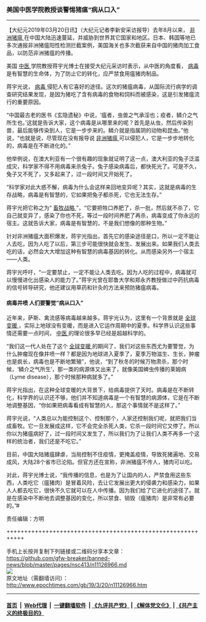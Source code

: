 ### 美国中医学院教授谈警惕猪瘟“病从口入”
------------------------

<p>
 【大纪元2019年03月20日讯】（大纪元记者李新安采访报导）去年8月以来，
 <a href="http://www.epochtimes.com/gb/tag/%E9%9D%9E%E6%B4%B2%E7%8C%AA%E7%98%9F.html">
  非洲猪瘟
 </a>
 在中国大陆迅速蔓延，并威胁到世界其它国家和地区。日本、韩国等地已多次通报非洲猪瘟阳性检测拦截案例，美国海关也多次截获来自中国的猪肉加工食品，以防范非洲猪瘟的传播。
</p>
<p>
 美国
 <a href="http://www.epochtimes.com/gb/tag/%E4%B8%AD%E5%8C%BB.html">
  中医
 </a>
 学院教授蒋宇光博士在接受大纪元采访时表示，从中医的角度看，
 <a href="http://www.epochtimes.com/gb/tag/%E7%97%85%E6%AF%92.html">
  病毒
 </a>
 是有智慧的生命体，为了防止它的转化，应严禁食用瘟猪肉制品。
</p>
<p>
 蒋宇光说，
 <a href="http://www.epochtimes.com/gb/tag/%E7%97%85%E6%AF%92.html">
  病毒
 </a>
 侵犯人有它喜好的途径。这次的猪瘟病毒，从国际流行病学的调查研究结果发现，是因为猪吃了含有病毒的食物和饲料而被感染，这是引发猪瘟流行的重要原因。
</p>
<p>
 “中国最古老的医书《玄隐遗秘》中说，‘瘟者，虫兽之气承淫也；疫者，鳞介之气所生也。’这就是告诉大家，这个病毒是从哪里来的呢？首先是从虫，然后传染到兽，最后能够传染到人，它是一步步来的。鳞介就是指属阴的动物和昆虫。”他说，“也就是说，尽管现在没有报导说
 <a href="http://www.epochtimes.com/gb/tag/%E9%9D%9E%E6%B4%B2%E7%8C%AA%E7%98%9F.html">
  非洲猪瘟
 </a>
 可以侵犯人，它是一步步地转化的，病毒是在不断进化的。”
</p>
<p>
 他举例说，在澳大利亚有一个很有趣的现象就证明了这一点，澳大利亚的兔子泛滥成灾，科学家不得不用病毒来杀兔子。兔子感染病毒后，都快死光了。可是不久，兔子又不死了，又多起来了，过一段时间又开始死了。
</p>
<p>
 “科学家对此大惑不解，病毒为什么会这样来回地变异呢？其实，这就是病毒的生存战略，病毒是有智慧的，它如果把兔子都杀死，它也无法生存。”
</p>
<p>
 蒋宇光把它称之为“
 <a href="http://www.epochtimes.com/gb/tag/%E7%95%9C%E7%89%A7%E6%88%98%E7%95%A5.html">
  畜牧战略
 </a>
 ”，“它要把牲口养肥了，杀一批，然后就不杀了，它自己就变异了，感染了你也不死，等过一段时间养肥了再杀，病毒变成了你永远的宿主。这就告诉大家，病毒是有智慧的，不是我们想像的那种生物。”
</p>
<p>
 针对非洲猪瘟大面积爆发，蒋宇光指出，首先它的感染途径是口，所以一定不能让人去吃，因为人吃了以后，第三步可能很快就会发生、发展出来。如果我们人类去吃的话，必然会大大增加这种有智慧的病毒基因的转化。从而感染另外一个宿主——人类。
</p>
<p>
 蒋宇光呼吁，“一定要禁止，一定不能让人类去吃。因为人吃的过程中，病毒就可以慢慢进化出感染人的能力了。”蒋宇光曾在耶鲁大学和郑永齐教授做过中药抗病毒的信号转导研究，他还建议用草药和针灸的方法来预防猪瘟病毒。
</p>
<h4>
 病毒井喷 人们要警觉“病从口入”
</h4>
<p>
 近年来，萨斯、禽流感等病毒越来越多。蒋宇光认为，这里有一个背景就是
 <a href="http://www.epochtimes.com/gb/tag/%E5%85%A8%E7%90%83%E5%8F%98%E6%9A%96.html">
  全球变暖
 </a>
 ，实际上地球没有变暖，而是进入它运作周期中的夏季。科学界认识这些事情还需要一点时间，
 <a href="http://www.epochtimes.com/gb/tag/%E4%B8%AD%E5%8C%BB.html">
  中医
 </a>
 的理论很多早已经是超越科学的。
</p>
<p>
 “我们这一代人处在了这个
 <a href="http://www.epochtimes.com/gb/tag/%E5%85%A8%E7%90%83%E5%8F%98%E6%9A%96.html">
  全球变暖
 </a>
 的期间了，我们对这些东西尤为要警觉，为什么肿瘤现在像井喷一样？都是因为地球进入夏季了，夏季万物滋生、生长，肿瘤也是疯长，病毒也是不断地繁殖”，他说，“到了秋冬的时候万物肃杀，那个时候，‘鳞介之气所生’，那一类的病源体又出来了，就像美国蜱虫传播的莱姆病（Lyme disease），那个时候那种病就多了。”
</p>
<p>
 蒋宇光指出，在这种全球变暖的大背景下，给病毒提供了天时。病毒是在不断转化，科学界的认识还不够，他们并不知道病毒是一个有智慧的病源体，它是在不断地调整基因，“你如果把病毒看成有智慧的人，那这个事情就不是这样了。”
</p>
<p>
 蒋宇光说，“人类总以为能控制这个、控制那个，人家还控制我们呢，就把我们当成畜牧。它一旦发展成这样，它不会完全杀死人类，它杀一段时间它又停了。所以你以为猪瘟病好了，过一段时间又发生了，所以我们为了让我们人类不再多一个这样的统治者，我们还是不吃它。”
</p>
<p>
 目前，中国大陆猪瘟肆虐，当局控制不住疫情，更掩盖疫情，导致死猪遍地、交易成风，大陆28个省市已沦陷。但官方还在宣称，非洲猪瘟不传人，猪肉可以吃。
</p>
<p>
 对此，蒋宇光博士说，“我传播的信息，也是为了让国内的人，严禁食用这些东西，人类吃它（瘟猪肉）是冒着风险，去让它发展出更大的侵袭力和感染力，如果人人都去吃它，很快不久它就可以在人中传播。因为我们给了它进化的途径了。就是在感染中不断地去调整基因的变化，所以禁食、销毁（瘟猪肉）是非常有必要的。”#
</p>
<p>
 责任编辑：方明
</p>

+++++++++++++++++++++++++++++++++++++++++++++++++++++++++++<br/><br/>
手机上长按并复制下列链接或二维码分享本文章：<br/>
https://github.com/gfw-breaker/banned-news/blob/master/pages/nsc413/n11126966.md <br/>
<a href='https://github.com/gfw-breaker/banned-news/blob/master/pages/nsc413/n11126966.md'><img src='https://github.com/gfw-breaker/banned-news/blob/master/pages/nsc413/n11126966.md.png'/></a> <br/>
原文地址（需翻墙访问）：http://www.epochtimes.com/gb/19/3/20/n11126966.htm


------------------------
#### [首页](https://github.com/gfw-breaker/banned-news/blob/master/README.md) &nbsp;|&nbsp; [Web代理](https://github.com/labour-camp/helloworld) &nbsp;|&nbsp; [一键翻墙软件](https://github.com/gfw-breaker/nogfw/blob/master/README.md) &nbsp;| [《九评共产党》](https://github.com/gfw-breaker/9ping.md/blob/master/README.md#九评之一评共产党是什么) | [《解体党文化》](https://github.com/gfw-breaker/jtdwh.md/blob/master/README.md) | [《共产主义的终极目的》](https://github.com/gfw-breaker/gczydzjmd.md/blob/master/README.md)

